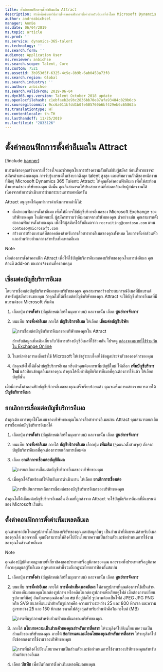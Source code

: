 ```yaml
---
title: ตั้งค่าคอนฟิกการตั้งค่าอีเมลใน Attract
description: หัวข้อนี้อธิบายวิธีการตั้งค่าคอนฟิกการตั้งค่าสำหรับอีเมลที่ส่งโดย Microsoft Dynamcis 365 Talent - Attract
author: andreabichsel
manager: AnnBe
ms.date: 06/04/2019
ms.topic: article
ms.prod: ''
ms.service: dynamics-365-talent
ms.technology: ''
ms.search.form: ''
audience: Application User
ms.reviewer: anbichse
ms.search.scope: Talent, Core
ms.custom: 7521
ms.assetid: 3b953d5f-6325-4c9e-8b9b-6ab0458a73f8
ms.search.region: Global
ms.search.industry: ''
ms.author: anbichse
ms.search.validFrom: 2019-06-04
ms.dyn365.ops.version: Talent October 2018 update
ms.openlocfilehash: c1ebfaeb2e9bc2836bb70e87afa93484c829b6cb
ms.sourcegitcommit: 9cc6a011bfdd1b0fe505760b6bf429eb6c65862a
ms.translationtype: HT
ms.contentlocale: th-TH
ms.lasthandoff: 11/25/2019
ms.locfileid: "2833126"
---
```

# <a name="configure-email-settings-in-attract"></a>ตั้งค่าคอนฟิกการตั้งค่าอีเมลใน Attract

[!include [banner](includes/banner.md)]

แบรนด์ของคุณสร้างความไว้วางใจและช่วยคุณในการสร้างความสัมพันธ์กับผู้สมัคร ก่อนที่พวกเขาจะสมัครตำแหน่งของคุณ การรับรู้แบรนด์ในเชิงบวกดึงดูด talent สูงสุด และเพิ่มความภักดีของพนักงานที่มีอยู่ Microsoft Dynamics 365 Talent: Attract: ให้คุณตั้งค่าคอนฟิกอีเมล เพื่อให้สะท้อนถึงแบรนด์ของบริษัทของคุณ ดังนั้น คุณจึงสามารถให้ประสบการณ์ที่สอดคล้องกับผู้สมัครงานได้ เนื่องจากทำการดำเนินการผ่านกระบวนการแอพลิเคชัน

Attract อนุญาตให้คุณทำการดำเนินการเหล่านี้ได้:

- ตั้งค่าคอนฟิกการตั้งค่าอีเมล เพื่อให้มีการใช้บัญชีบริการอีเมลของ Microsoft Exchange ของบริษัทของคุณ ในลักษณะนี้ ผู้สมัครทราบว่าอีเมลมาจากบริษัทของคุณ ตัวอย่างเช่น คุณสามารถตั้งค่าคอนฟิกการตั้งค่าของคุณ เพื่อให้ผู้สมัครได้รับอีเมลจาก `recruiting@contoso.com` แทน `contoso@microsoft.com`
- สร้างการสร้างแบรนด์ที่สอดคล้องสำหรับการสื่อสารทางอีเมลของคุณทั้งหมด โดยการตั้งค่าส่วนหัวและส่วนท้ายส่วนกลางสำหรับเท็มเพลตอีเมล 

> [!NOTE]
> เมื่อต้องการตั้งค่าคอนฟิก Attract เพื่อให้ใช้บัญชีบริการอีเมลของบริษัทของคุณในการส่งอีเมล คุณต้องมี add-on ของการจ้างงานที่ครอบคลุม

## <a name="connect-an-email-service-account"></a>เชื่อมต่อบัญชีบริการอีเมล

โดยการเชื่อมต่อบัญชีบริการอีเมลของบริษัทของคุณ คุณสามารถสร้างประสบการณ์อีเมลที่มีแบรนด์สำหรับผู้สมัครงานของคุณ ถ้าคุณไม่ได้เชื่อมต่อบัญชีบริษัทของคุณ Attract จะใช้บัญชีบริการอีเมลที่มีแบรนด์ของ Microsoft เริ่มต้น

1. เลือกปุ่ม **การตั้งค่า** (สัญลักษณ์เกียร์ในมุมขวาบน) และจากนั้น เลือก **ศูนย์การจัดการ**
2. บนแท็บ **การตั้งค่าอีเมล** ภายใต้ **บัญชีบริการอีเมล** ให้เลือก **เชื่อมต่อบัญชีบริษัท**

    ![การเชื่อมต่อบัญชีบริการอีเมลของบริษัทของคุณใน Attract](./media/attract-admin-email-service-accounts.png)

    สำหรับข้อมูลเพิ่มเติมเกี่ยวกับวิธีการสร้างบัญชีอีเมลที่ใช้ร่วมกัน โปรดดู [กล่องจดหมายที่ใช้ร่วมกันใน Exchange Online](https://docs.microsoft.com/exchange/collaboration-exo/shared-mailboxes)

3. ในหน้าต่างการลงชื่อเข้าใช้ Microsoft ให้เข้าสู่ระบบโดยใช้ข้อมูลประจำตัวขององค์กรของคุณ
4. ถ้าคุณยังไม่ได้ตั้งค่าบัญชีบริการอีเมล หรือถ้าคุณต้องการเพิ่มบัญชีใหม่ ให้เลือก **เพิ่มบัญชีบริการใหม่** แล้วป้อนข้อมูลอีเมลของคุณ ถ้าคุณได้ตั้งค่าบัญชีบริการอีเมลที่คุณต้องการใช้แล้ว ให้เลือกบัญชีนั้น

เมื่อมีการตั้งค่าคอนฟิกบัญชีบริการอีเมลของคุณเสร็จเรียบร้อยแล้ว คุณจะเห็นการแสดงรายการภายใต้ **บัญชีบริการอีเมล**

## <a name="disconnect-an-email-service-account"></a>ยกเลิกการเชื่อมต่อบัญชีบริการอีเมล

ถ้าคุณต้องการหยุดใช้โดเมนของบริษัทของคุณในการสื่อสารทางอีเมลผ่าน Attract คุณสามารถยกเลิกการเชื่อมต่อบัญชีบริการอีเมลได้

1. เลือกปุ่ม **การตั้งค่า** (สัญลักษณ์เกียร์ในมุมขวาบน) และจากนั้น เลือก **ศูนย์การจัดการ**
2. บนแท็บ **การตั้งค่าอีเมล** ภายใต้ **บัญชีบริการอีเมล** เลือกปุ่ม **เพิ่มเติม** (จุดแนวตั้งสามจุด) ถัดจากบัญชีบริการอีเมลที่คุณต้องการยกเลิกการเชื่อมต่อ
3. เลือก **ยกเลิกการเชื่อมต่อบัญชีอีเมล**

    ![การยกเลิกการเชื่อมต่อบัญชีบริการอีเมลของบริษัทของคุณ](./media/attract-admin-disconnect-email-account.png)

4. เมื่อคุณได้รับพร้อมท์ให้ยืนยันการดำเนินงาน ให้เลือก **ยกเลิกการเชื่อมต่อ**

    ![การยืนยันการยกเลิกการเชื่อมต่อของบัญชีบริการอีเมลของบริษัทของคุณ](./media/attract-admin-email-confirm-disconnect.png)

ถ้าคุณไม่ได้เชื่อมต่อบัญชีบริการอีเมลอื่น อีเมลที่ถูกส่งจาก Attract จะใช้บัญชีบริการอีเมลที่มีแบรนด์ของ Microsoft เริ่มต้น

## <a name="configure-email-template-settings"></a>ตั้งค่าคอนฟิกการตั้งค่าเท็มเพลตอีเมล

คุณสามารถอัพโหลดรูปภาพโลโก้ของบริษัทของคุณและข้อมูลอื่นๆ เป็นส่วนหัวที่มีแบรนด์สำหรับอีเมลของคุณได้ นอกจากนี้ คุณยังสามารถให้ลิงค์ไปยังนโยบายความเป็นส่วนตัวและข้อกำหนดการใช้งานของคุณในส่วนท้ายอีเมล

> [!NOTE]
> คุณต้องปฏิบัติตามกฎหมายที่เกี่ยวข้องของประเทศหรือภูมิภาคของคุณ และรวมทั้งประเทศหรือภูมิภาคที่ควบคุมดูแลผู้รับอีเมล กฎหมายเหล่านี้รวมถึงกฎระเบียบการป้องกันสแปม

1. เลือกปุ่ม **การตั้งค่า** (สัญลักษณ์เกียร์ในมุมขวาบน) และจากนั้น เลือก **ศูนย์การจัดการ**
2. บนแท็บ **การตั้งค่าอีเมล** ภายใต้ **การตั้งค่าเท็มเพลตอีเมล** ให้ลากรูปภาพที่คุณต้องการใช้เป็นส่วนหัวของอีเมลของคุณในกล่องรูปภาพ หรือคลิกในกล่องรูปภาพเพื่อเรียกดูไฟล์ เมื่อต้องการเปลี่ยนรูปภาพที่มีอยู่ อันดับแรกคุณต้องเลือก **ลบ** ที่อยู่ถัดไป รูปภาพต้องเป็นไฟล์ JPEG JPG PNG หรือ SVG ขนาดที่แนะนำสำหรับรูปภาพคือ ความกว้างระหว่าง 25 และ 800 พิกเซล และความสูงระหว่าง 25 และ 150 พิกเซล ขนาดไฟล์สูงสุดสำหรับส่วนหัวคือ1เมกะไบต์ (MB)

    ![การเพิ่มรูปภาพสำหรับส่วนหัวของอีเมลของบริษัทของคุณ](./media/attract-admin-email-header.png)

3. ภายใต้ **นโยบายความเป็นส่วนตัวของคุณสำหรับการสื่อสาร** ให้ระบุลิงค์ไปยังนโยบายความเป็นส่วนตัวของบริษัทของคุณ ภายใต้ **ข้อกำหนดและเงื่อนไขของคุณสำหรับการสื่อสาร** ให้ระบุลิงค์ไปยังข้อตกลงการใช้งานของบริษัทของคุณ

    ![การเพิ่มลิงค์ไปยังนโยบายความเป็นส่วนตัวและข้อกำหนดการใช้งานของบริษัทของคุณสำหรับส่วนท้ายของอีเมล](./media/attract-admin-email-footer.png)

4. เลือก **บันทึก** เพื่อบันทึกการตั้งค่าเท็มเพลตอีเมลของคุณ
